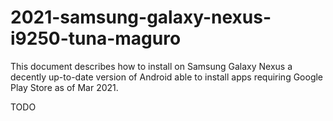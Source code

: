# 2021-samsung-galaxy-nexus-i9250-tuna-maguro

This document describes how to install on Samsung Galaxy Nexus
a decently up-to-date version of Android able to install apps requiring Google Play Store
as of Mar 2021.

TODO
